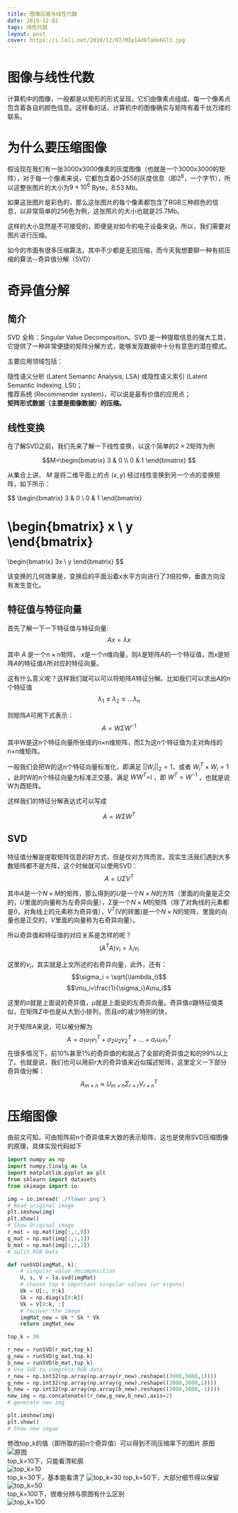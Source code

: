 ```yaml
---
title: 图像压缩与线性代数
date: 2019-12-02
tags: 线性代数
layout: post
cover: https://i.loli.net/2019/12/07/MIp1AdkTaUe6Gl3.jpg
---
```


# 图像与线性代数

计算机中的图像，一般都是以矩形的形式呈现。它们由像素点组成，每一个像素点包含着各自的颜色信息。这样看的话，计算机中的图像确实与矩阵有着千丝万缕的联系。

# 为什么要压缩图像

假设现在我们有一张3000x3000像素的灰度图像（也就是一个3000x3000的矩阵），对于每一个像素来说，它都包含着0-255的灰度信息（即$2^8$，一个字节），所以这整张图片的大小为$9\times10^6$ Byte，8.53 Mb。

如果这张图片是彩色的，那么这张图片的每个像素都包含了RGB三种颜色的信息，以非常简单的256色为例，这张照片的大小也就是25.7Mb。

这样的大小显然是不可接受的，即便是对如今的电子设备来说。所以，我们需要对图片进行压缩。

如今的市面有很多压缩算法，其中不少都是无损压缩，而今天我想要聊一种有损压缩的算法--奇异值分解（SVD）

# 奇异值分解

## 简介

SVD 全称：Singular Value Decomposition。SVD 是一种提取信息的强大工具，它提供了一种非常便捷的矩阵分解方式，能够发现数据中十分有意思的潜在模式。

主要应用领域包括：

隐性语义分析 (Latent Semantic Analysis, LSA) 或隐性语义索引 (Latent Semantic Indexing, LSI)；  
推荐系统 (Recommender system)，可以说是最有价值的应用点；  
**矩阵形式数据（主要是图像数据）的压缩。**

## 线性变换

在了解SVD之前，我们先来了解一下线性变换，以这个简单的$2\times2$矩阵为例

$$M=\begin{bmatrix}
    3 & 0 \\
    0 & 1
\end{bmatrix} $$

从集合上讲， $M$ 是将二维平面上的点 $(x,y)$ 经过线性变换到另一个点的变换矩阵，如下所示：

$$ \begin{bmatrix}
    3 & 0 \\
    0 & 1
\end{bmatrix} 

\begin{bmatrix}
    x \\
    y    
\end{bmatrix}
=
\begin{bmatrix}
    3x \\
    y
\end{bmatrix}
$$

该变换的几何效果是，变换后的平面沿着x水平方向进行了3倍拉伸，垂直方向没有发生变化。

## 特征值与特征向量

首先了解一下一下特征值与特征向量:
$$ Ax = \lambda x$$

其中 $A$ 是一个$n\times n$矩阵， $x$是一个$n$维向量，则$\lambda$是矩阵$A$的一个特征值，而$x$是矩阵$A$的特征值$\lambda$所对应的特征向量。

这有什么意义呢？这样我们就可以可以将矩阵$A$特征分解。比如我们可以求出$A$的$n$个特征值 
$$\lambda_1 \le \lambda_2 \le \dots \lambda_n$$

则矩阵$A$可用下式表示：
$$ A = W\Sigma W^{-1} $$

其中W是这n个特征向量所张成的n×n维矩阵，而Σ为这n个特征值为主对角线的n×n维矩阵。

一般我们会把W的这n个特征向量标准化，即满足 $\vert\vert W_i\vert\vert _2=1$，或者 $W_i^T\times W_i=1$ ，此时W的n个特征向量为标准正交基，满足 $WW^T$=I ，即 $W^T=W^{-1}$ ，也就是说W为酉矩阵。

这样我们的特征分解表达式可以写成

$$A=W\Sigma W^T$$

## SVD

特征值分解是提取矩阵信息的好方式，但是仅对方阵而言。现实生活我们遇到大多数矩阵都不是方阵，这个时候就可以使用SVD：
$$A=U\Sigma V^T$$

其中$A$是一个$N \times M$的矩阵，那么得到的$U$是一个$N \times N$的方阵（里面的向量是正交的，$U$里面的向量称为左奇异向量），$\Sigma$是一个$N \times M$的矩阵（除了对角线的元素都是0，对角线上的元素称为奇异值），$V^T$(V的转置)是一个$N \times N$的矩阵，里面的向量也是正交的，$V$里面的向量称为右奇异向量）。

所以奇异值和特征值的对应关系是怎样的呢？
$$(A^TA)\nu_i=\lambda_i \nu_i$$

这里的$\nu_i$，其实就是上文所述的右奇异向量，此外，还有：
$$\sigma_i = \sqrt{\lambda_i}$$
$$\mu_i=\frac{1}{\sigma_i}A\nu_i$$

这里的$\sigma$就是上面说的奇异值，$\mu$就是上面说的左奇异向量。奇异值$\sigma$跟特征值类似，在矩阵$\Sigma$中也是从大到小排列，而且$\sigma$的减少特别的快，

对于矩阵A来说，可以被分解为
$$A=\sigma_1u_1v_1^T+\sigma_2u_2v_2^T+\dots+\sigma_ru_rv_r^T$$
在很多情况下，前10%甚至1%的奇异值的和就占了全部的奇异值之和的99%以上了。也就是说，我们也可以用前r大的奇异值来近似描述矩阵，这里定义一下部分奇异值分解：
$$A_{m\times n} \approx U_{m \times n} \Sigma_{r \times r} V^T_{r \times n}$$

# 压缩图像

由前文可知，可由矩阵前n个奇异值来大致的表示矩阵，这也是使用SVD压缩图像的原理，具体实现代码如下

``` python
import numpy as np
import numpy.linalg as la
import matplotlib.pyplot as plt
from sklearn import datasets
from skimage import io

img = io.imread('./flower.png')
# Read original image
plt.imshow(img)
plt.show()
# Show Original image
r_mat = np.mat(img[:,:,0])
g_mat = np.mat(img[:,:,1])
b_mat = np.mat(img[:,:,2])
# Split RGB Data

def runSVD(imgMat, k):
    # singular value decomposition
    U, s, V = la.svd(imgMat)
    # choose top k important singular values (or eigens)
    Uk = U[:, 0:k]
    Sk = np.diag(s[0:k])
    Vk = V[0:k, :]
    # recover the image
    imgMat_new = Uk * Sk * Vk
    return imgMat_new

top_k = 30

r_new = runSVD(r_mat,top_k)
g_new = runSVD(g_mat,top_k)
b_new = runSVD(b_mat,top_k)
# Use SVD to compress RGB data
r_new = np.int32(np.array(np.array(r_new).reshape((3000,3000,1))))
g_new = np.int32(np.array(np.array(g_new).reshape((3000,3000,1))))
b_new = np.int32(np.array(np.array(b_new).reshape((3000,3000,-1))))
new_img = np.concatenate((r_new,g_new,b_new),axis=2)
# generate new img

plt.imshow(img)
plt.show()
# Show new imgae
```

修改top_k的值（即所取的前n个奇异值）可以得到不同压缩率下的图片
原图  
![原图](/assets/img/compression5.png)  
top_k=10下，只能看清轮廓  
![top_k=10](/assets/img/compression1.png)  
top_k=30下，基本能看清了
![top_k=30](/assets/img/compression2.png)
top_k=50下，大部分细节得以保留  
![top_k=50](/assets/img/compression3.png)  
top_k=100下，很难分辨与原图有什么区别  
![top_k=100](/assets/img/compression4.png)